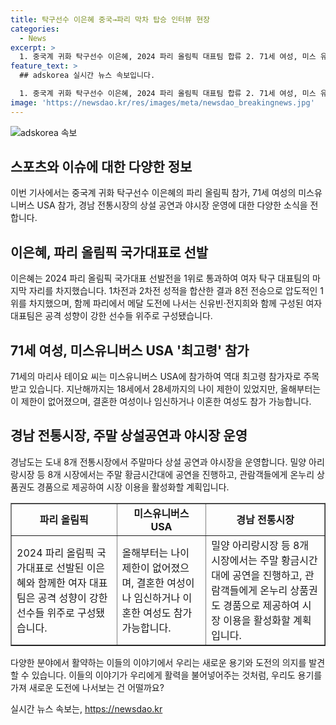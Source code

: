 ```yaml
---
title: 탁구선수 이은혜 중국→파리 막차 탑승 인터뷰 현장
categories:
  - News
excerpt: >
  1. 중국계 귀화 탁구선수 이은혜, 2024 파리 올림픽 대표팀 합류 2. 71세 여성, 미스 유니버스 USA 참가 최고령자로 주목 3. 경남 전통시장, 주말마다 상설 공연과 야시장 운영으로 활기 4. 2024 파리 올림픽에 도전하는 중국계 귀화 탁구선수, 71세 미스 유니버스 참가자, 경남 전통시장의 주말 활기를 만드는 상설 공연과 야시장 운영에 대한 이야기를 확인해보세요!
feature_text: >
  ## adskorea 실시간 뉴스 속보입니다.

  1. 중국계 귀화 탁구선수 이은혜, 2024 파리 올림픽 대표팀 합류 2. 71세 여성, 미스 유니버스 USA 참가 최고령자로 주목 3. 경남 전통시장, 주말마다 상설 공연과 야시장 운영으로 활기 4. 2024 파리 올림픽에 도전하는 중국계 귀화 탁구선수, 71세 미스 유니버스 참가자, 경남 전통시장의 주말 활기를 만드는 상설 공연과 야시장 운영에 대한 이야기를 확인해보세요!
image: 'https://newsdao.kr/res/images/meta/newsdao_breakingnews.jpg'
---
```


<p><img src="https://newsdao.kr/res/images/meta/newsdao_breakingnews.jpg" alt="adskorea 속보" /></p>

<h2 data-ke-size="size26">스포츠와 이슈에 대한 다양한 정보</h2>

<p data-ke-size="size16">이번 기사에서는 중국계 귀화 탁구선수 이은혜의 파리 올림픽 참가, 71세 여성의 미스유니버스 USA 참가, 경남 전통시장의 상설 공연과 야시장 운영에 대한 다양한 소식을 전합니다.</p>

<h2 data-ke-size="size22">이은혜, 파리 올림픽 국가대표로 선발</h2>

<p data-ke-size="size16">이은혜는 2024 파리 올림픽 국가대표 선발전을 1위로 통과하여 여자 탁구 대표팀의 마지막 자리를 차지했습니다. 1차전과 2차전 성적을 합산한 결과 8전 전승으로 압도적인 1위를 차지했으며, 함께 파리에서 메달 도전에 나서는 신유빈·전지희와 함께 구성된 여자 대표팀은 공격 성향이 강한 선수들 위주로 구성됐습니다.</p>

<h2 data-ke-size="size22">71세 여성, 미스유니버스 USA '최고령' 참가</h2>

<p data-ke-size="size16">71세의 마리사 테이요 씨는 미스유니버스 USA에 참가하여 역대 최고령 참가자로 주목받고 있습니다. 지난해까지는 18세에서 28세까지의 나이 제한이 있었지만, 올해부터는 이 제한이 없어졌으며, 결혼한 여성이나 임신하거나 이혼한 여성도 참가 가능합니다.</p>

<h2 data-ke-size="size22">경남 전통시장, 주말 상설공연과 야시장 운영</h2>

<p data-ke-size="size16">경남도는 도내 8개 전통시장에서 주말마다 상설 공연과 야시장을 운영합니다. 밀양 아리랑시장 등 8개 시장에서는 주말 황금시간대에 공연을 진행하고, 관람객들에게 온누리 상품권도 경품으로 제공하여 시장 이용을 활성화할 계획입니다.</p>

<table style="width: 100%;" border="1">
<tbody>
<tr>
<td style="text-align: center; height: 17px;"><b>파리 올림픽</b></td>
<td style="text-align: center; height: 17px;"><b>미스유니버스 USA</b></td>
<td style="text-align: center; height: 17px;"><b>경남 전통시장</b></td>
</tr>
<tr>
<td style="text-align: left;">2024 파리 올림픽 국가대표로 선발된 이은혜와 함께한 여자 대표팀은 공격 성향이 강한 선수들 위주로 구성됐습니다.</td>
<td style="text-align: left;">올해부터는 나이 제한이 없어졌으며, 결혼한 여성이나 임신하거나 이혼한 여성도 참가 가능합니다.</td>
<td style="text-align: left;">밀양 아리랑시장 등 8개 시장에서는 주말 황금시간대에 공연을 진행하고, 관람객들에게 온누리 상품권도 경품으로 제공하여 시장 이용을 활성화할 계획입니다.</td>
</tr>
</tbody>
</table>

<p data-ke-size="size16">다양한 분야에서 활약하는 이들의 이야기에서 우리는 새로운 용기와 도전의 의지를 발견할 수 있습니다. 이들의 이야기가 우리에게 활력을 불어넣어주는 것처럼, 우리도 용기를 가져 새로운 도전에 나서보는 건 어떨까요?</p>
실시간 뉴스 속보는, <a href="https://newsdao.kr" rel="dofollow">https://newsdao.kr</a>


